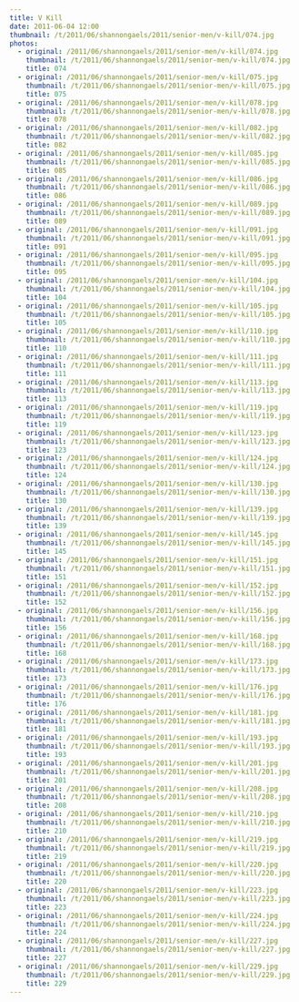 ```yaml
---
title: V Kill
date: 2011-06-04 12:00
thumbnail: /t/2011/06/shannongaels/2011/senior-men/v-kill/074.jpg
photos:
  - original: /2011/06/shannongaels/2011/senior-men/v-kill/074.jpg
    thumbnail: /t/2011/06/shannongaels/2011/senior-men/v-kill/074.jpg
    title: 074
  - original: /2011/06/shannongaels/2011/senior-men/v-kill/075.jpg
    thumbnail: /t/2011/06/shannongaels/2011/senior-men/v-kill/075.jpg
    title: 075
  - original: /2011/06/shannongaels/2011/senior-men/v-kill/078.jpg
    thumbnail: /t/2011/06/shannongaels/2011/senior-men/v-kill/078.jpg
    title: 078
  - original: /2011/06/shannongaels/2011/senior-men/v-kill/082.jpg
    thumbnail: /t/2011/06/shannongaels/2011/senior-men/v-kill/082.jpg
    title: 082
  - original: /2011/06/shannongaels/2011/senior-men/v-kill/085.jpg
    thumbnail: /t/2011/06/shannongaels/2011/senior-men/v-kill/085.jpg
    title: 085
  - original: /2011/06/shannongaels/2011/senior-men/v-kill/086.jpg
    thumbnail: /t/2011/06/shannongaels/2011/senior-men/v-kill/086.jpg
    title: 086
  - original: /2011/06/shannongaels/2011/senior-men/v-kill/089.jpg
    thumbnail: /t/2011/06/shannongaels/2011/senior-men/v-kill/089.jpg
    title: 089
  - original: /2011/06/shannongaels/2011/senior-men/v-kill/091.jpg
    thumbnail: /t/2011/06/shannongaels/2011/senior-men/v-kill/091.jpg
    title: 091
  - original: /2011/06/shannongaels/2011/senior-men/v-kill/095.jpg
    thumbnail: /t/2011/06/shannongaels/2011/senior-men/v-kill/095.jpg
    title: 095
  - original: /2011/06/shannongaels/2011/senior-men/v-kill/104.jpg
    thumbnail: /t/2011/06/shannongaels/2011/senior-men/v-kill/104.jpg
    title: 104
  - original: /2011/06/shannongaels/2011/senior-men/v-kill/105.jpg
    thumbnail: /t/2011/06/shannongaels/2011/senior-men/v-kill/105.jpg
    title: 105
  - original: /2011/06/shannongaels/2011/senior-men/v-kill/110.jpg
    thumbnail: /t/2011/06/shannongaels/2011/senior-men/v-kill/110.jpg
    title: 110
  - original: /2011/06/shannongaels/2011/senior-men/v-kill/111.jpg
    thumbnail: /t/2011/06/shannongaels/2011/senior-men/v-kill/111.jpg
    title: 111
  - original: /2011/06/shannongaels/2011/senior-men/v-kill/113.jpg
    thumbnail: /t/2011/06/shannongaels/2011/senior-men/v-kill/113.jpg
    title: 113
  - original: /2011/06/shannongaels/2011/senior-men/v-kill/119.jpg
    thumbnail: /t/2011/06/shannongaels/2011/senior-men/v-kill/119.jpg
    title: 119
  - original: /2011/06/shannongaels/2011/senior-men/v-kill/123.jpg
    thumbnail: /t/2011/06/shannongaels/2011/senior-men/v-kill/123.jpg
    title: 123
  - original: /2011/06/shannongaels/2011/senior-men/v-kill/124.jpg
    thumbnail: /t/2011/06/shannongaels/2011/senior-men/v-kill/124.jpg
    title: 124
  - original: /2011/06/shannongaels/2011/senior-men/v-kill/130.jpg
    thumbnail: /t/2011/06/shannongaels/2011/senior-men/v-kill/130.jpg
    title: 130
  - original: /2011/06/shannongaels/2011/senior-men/v-kill/139.jpg
    thumbnail: /t/2011/06/shannongaels/2011/senior-men/v-kill/139.jpg
    title: 139
  - original: /2011/06/shannongaels/2011/senior-men/v-kill/145.jpg
    thumbnail: /t/2011/06/shannongaels/2011/senior-men/v-kill/145.jpg
    title: 145
  - original: /2011/06/shannongaels/2011/senior-men/v-kill/151.jpg
    thumbnail: /t/2011/06/shannongaels/2011/senior-men/v-kill/151.jpg
    title: 151
  - original: /2011/06/shannongaels/2011/senior-men/v-kill/152.jpg
    thumbnail: /t/2011/06/shannongaels/2011/senior-men/v-kill/152.jpg
    title: 152
  - original: /2011/06/shannongaels/2011/senior-men/v-kill/156.jpg
    thumbnail: /t/2011/06/shannongaels/2011/senior-men/v-kill/156.jpg
    title: 156
  - original: /2011/06/shannongaels/2011/senior-men/v-kill/168.jpg
    thumbnail: /t/2011/06/shannongaels/2011/senior-men/v-kill/168.jpg
    title: 168
  - original: /2011/06/shannongaels/2011/senior-men/v-kill/173.jpg
    thumbnail: /t/2011/06/shannongaels/2011/senior-men/v-kill/173.jpg
    title: 173
  - original: /2011/06/shannongaels/2011/senior-men/v-kill/176.jpg
    thumbnail: /t/2011/06/shannongaels/2011/senior-men/v-kill/176.jpg
    title: 176
  - original: /2011/06/shannongaels/2011/senior-men/v-kill/181.jpg
    thumbnail: /t/2011/06/shannongaels/2011/senior-men/v-kill/181.jpg
    title: 181
  - original: /2011/06/shannongaels/2011/senior-men/v-kill/193.jpg
    thumbnail: /t/2011/06/shannongaels/2011/senior-men/v-kill/193.jpg
    title: 193
  - original: /2011/06/shannongaels/2011/senior-men/v-kill/201.jpg
    thumbnail: /t/2011/06/shannongaels/2011/senior-men/v-kill/201.jpg
    title: 201
  - original: /2011/06/shannongaels/2011/senior-men/v-kill/208.jpg
    thumbnail: /t/2011/06/shannongaels/2011/senior-men/v-kill/208.jpg
    title: 208
  - original: /2011/06/shannongaels/2011/senior-men/v-kill/210.jpg
    thumbnail: /t/2011/06/shannongaels/2011/senior-men/v-kill/210.jpg
    title: 210
  - original: /2011/06/shannongaels/2011/senior-men/v-kill/219.jpg
    thumbnail: /t/2011/06/shannongaels/2011/senior-men/v-kill/219.jpg
    title: 219
  - original: /2011/06/shannongaels/2011/senior-men/v-kill/220.jpg
    thumbnail: /t/2011/06/shannongaels/2011/senior-men/v-kill/220.jpg
    title: 220
  - original: /2011/06/shannongaels/2011/senior-men/v-kill/223.jpg
    thumbnail: /t/2011/06/shannongaels/2011/senior-men/v-kill/223.jpg
    title: 223
  - original: /2011/06/shannongaels/2011/senior-men/v-kill/224.jpg
    thumbnail: /t/2011/06/shannongaels/2011/senior-men/v-kill/224.jpg
    title: 224
  - original: /2011/06/shannongaels/2011/senior-men/v-kill/227.jpg
    thumbnail: /t/2011/06/shannongaels/2011/senior-men/v-kill/227.jpg
    title: 227
  - original: /2011/06/shannongaels/2011/senior-men/v-kill/229.jpg
    thumbnail: /t/2011/06/shannongaels/2011/senior-men/v-kill/229.jpg
    title: 229
---
```

